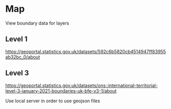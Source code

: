 # Map
View boundary data for layers
## Level 1
https://geoportal.statistics.gov.uk/datasets/592c6b5820cb4514947ff83955ab32bc_0/about
## Level 3
https://geoportal.statistics.gov.uk/datasets/ons::international-territorial-level-3-january-2021-boundaries-uk-bfe-v3-1/about

Use local server in order to use geojson files
